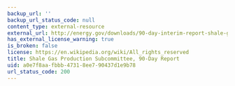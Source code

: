 ```yaml
---
backup_url: ''
backup_url_status_code: null
content_type: external-resource
external_url: http://energy.gov/downloads/90-day-interim-report-shale-gas-production-secretary-energy-advisory-board
has_external_license_warning: true
is_broken: false
license: https://en.wikipedia.org/wiki/All_rights_reserved
title: Shale Gas Production Subcommittee, 90-Day Report
uid: a0e7f8aa-fbbb-4731-8ee7-90437d1e9b78
url_status_code: 200
---
```

